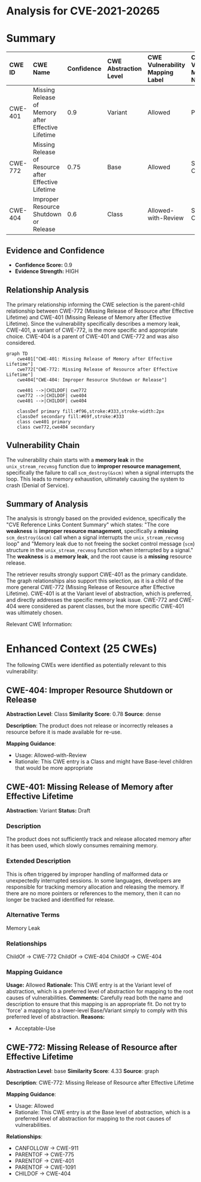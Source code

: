 # Analysis for CVE-2021-20265

# Summary
| CWE ID  | CWE Name                                                        | Confidence | CWE Abstraction Level | CWE Vulnerability Mapping Label | CWE-Vulnerability Mapping Notes |
| :-------- | :-------------------------------------------------------------- | :--------- | :-------------------- | :------------------------------ | :------------------------------ |
| CWE-401 | Missing Release of Memory after Effective Lifetime             | 0.9        | Variant               | Allowed                       | Primary CWE                    |
| CWE-772 | Missing Release of Resource after Effective Lifetime             | 0.75       | Base                 | Allowed                       | Secondary CWE                    |
| CWE-404 | Improper Resource Shutdown or Release             | 0.6        | Class                 | Allowed-with-Review                       | Secondary CWE                    |

## Evidence and Confidence

*   **Confidence Score:** 0.9
*   **Evidence Strength:** HIGH

## Relationship Analysis
The primary relationship informing the CWE selection is the parent-child relationship between CWE-772 (Missing Release of Resource after Effective Lifetime) and CWE-401 (Missing Release of Memory after Effective Lifetime). Since the vulnerability specifically describes a memory leak, CWE-401, a variant of CWE-772, is the more specific and appropriate choice. CWE-404 is a parent of CWE-401 and CWE-772 and was also considered.

```mermaid
graph TD
    cwe401["CWE-401: Missing Release of Memory after Effective Lifetime"]
    cwe772["CWE-772: Missing Release of Resource after Effective Lifetime"]
    cwe404["CWE-404: Improper Resource Shutdown or Release"]
    
    cwe401 -->|CHILDOF| cwe772
    cwe772 -->|CHILDOF| cwe404
    cwe401 -->|CHILDOF| cwe404
    
    classDef primary fill:#f96,stroke:#333,stroke-width:2px
    classDef secondary fill:#69f,stroke:#333
    class cwe401 primary
    class cwe772,cwe404 secondary
```

## Vulnerability Chain
The vulnerability chain starts with a **memory leak** in the `unix_stream_recvmsg` function due to **improper resource management**, specifically the failure to call `scm_destroy(&scm)` when a signal interrupts the loop. This leads to memory exhaustion, ultimately causing the system to crash (Denial of Service).

## Summary of Analysis
The analysis is strongly based on the provided evidence, specifically the "CVE Reference Links Content Summary" which states: "The core **weakness** is **improper resource management**, specifically a **missing** `scm_destroy(&scm)` call when a signal interrupts the `unix_stream_recvmsg` loop" and "Memory leak due to not freeing the socket control message (`scm`) structure in the `unix_stream_recvmsg` function when interrupted by a signal." The **weakness** is a **memory leak**, and the root cause is a **missing** resource release.

The retriever results strongly support CWE-401 as the primary candidate. The graph relationships also support this selection, as it is a child of the more general CWE-772 (Missing Release of Resource after Effective Lifetime). CWE-401 is at the Variant level of abstraction, which is preferred, and directly addresses the specific memory leak issue. CWE-772 and CWE-404 were considered as parent classes, but the more specific CWE-401 was ultimately chosen.

Relevant CWE Information:

# Enhanced Context (25 CWEs)
The following CWEs were identified as potentially relevant to this vulnerability:

## CWE-404: Improper Resource Shutdown or Release
**Abstraction Level**: Class
**Similarity Score**: 0.78
**Source**: dense

**Description**:
The product does not release or incorrectly releases a resource before it is made available for re-use.

**Mapping Guidance**:
- Usage: Allowed-with-Review
- Rationale: This CWE entry is a Class and might have Base-level children that would be more appropriate

## CWE-401: Missing Release of Memory after Effective Lifetime
**Abstraction:** Variant
**Status:** Draft

### Description
The product does not sufficiently track and release allocated memory after it has been used, which slowly consumes remaining memory.

### Extended Description
This is often triggered by improper handling of malformed data or unexpectedly interrupted sessions. In some languages, developers are responsible for tracking memory allocation and releasing the memory. If there are no more pointers or references to the memory, then it can no longer be tracked and identified for release.

### Alternative Terms
Memory Leak

### Relationships
ChildOf -> CWE-772
ChildOf -> CWE-404
ChildOf -> CWE-404

### Mapping Guidance
**Usage:** Allowed
**Rationale:** This CWE entry is at the Variant level of abstraction, which is a preferred level of abstraction for mapping to the root causes of vulnerabilities.
**Comments:** Carefully read both the name and description to ensure that this mapping is an appropriate fit. Do not try to 'force' a mapping to a lower-level Base/Variant simply to comply with this preferred level of abstraction.
**Reasons:**
- Acceptable-Use

## CWE-772: Missing Release of Resource after Effective Lifetime
**Abstraction Level**: base
**Similarity Score**: 4.33
**Source**: graph

**Description**:
CWE-772: Missing Release of Resource after Effective Lifetime

**Mapping Guidance**:
- Usage: Allowed
- Rationale: This CWE entry is at the Base level of abstraction, which is a preferred level of abstraction for mapping to the root causes of vulnerabilities.

**Relationships**:
- CANFOLLOW -> CWE-911
- PARENTOF -> CWE-775
- PARENTOF -> CWE-401
- PARENTOF -> CWE-1091
- CHILDOF -> CWE-404